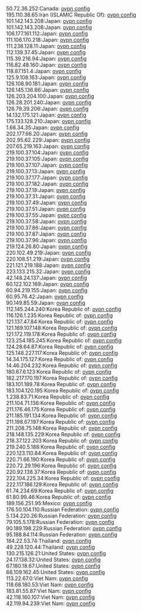 50.72.36.252:Canada: [ovpn config](vpn/50_72_36_252.ovpn)  
195.110.38.65:Iran (ISLAMIC Republic Of): [ovpn config](vpn/195_110_38_65.ovpn)  
101.142.143.208:Japan: [ovpn config](vpn/101_142_143_208.ovpn)  
101.142.143.208:Japan: [ovpn config](vpn/101_142_143_208.ovpn)  
106.177.161.112:Japan: [ovpn config](vpn/106_177_161_112.ovpn)  
111.106.170.218:Japan: [ovpn config](vpn/111_106_170_218.ovpn)  
111.238.128.11:Japan: [ovpn config](vpn/111_238_128_11.ovpn)  
112.139.37.45:Japan: [ovpn config](vpn/112_139_37_45.ovpn)  
115.39.216.94:Japan: [ovpn config](vpn/115_39_216_94.ovpn)  
116.82.48.160:Japan: [ovpn config](vpn/116_82_48_160.ovpn)  
118.87.151.4:Japan: [ovpn config](vpn/118_87_151_4.ovpn)  
125.9.108.163:Japan: [ovpn config](vpn/125_9_108_163.ovpn)  
126.108.90.181:Japan: [ovpn config](vpn/126_108_90_181.ovpn)  
126.145.136.66:Japan: [ovpn config](vpn/126_145_136_66.ovpn)  
126.203.204.100:Japan: [ovpn config](vpn/126_203_204_100.ovpn)  
126.28.201.240:Japan: [ovpn config](vpn/126_28_201_240.ovpn)  
126.79.39.206:Japan: [ovpn config](vpn/126_79_39_206.ovpn)  
14.132.175.121:Japan: [ovpn config](vpn/14_132_175_121.ovpn)  
175.133.128.210:Japan: [ovpn config](vpn/175_133_128_210.ovpn)  
1.66.34.35:Japan: [ovpn config](vpn/1_66_34_35.ovpn)  
202.177.66.20:Japan: [ovpn config](vpn/202_177_66_20.ovpn)  
202.95.62.229:Japan: [ovpn config](vpn/202_95_62_229.ovpn)  
207.65.219.163:Japan: [ovpn config](vpn/207_65_219_163.ovpn)  
219.100.37.104:Japan: [ovpn config](vpn/219_100_37_104.ovpn)  
219.100.37.105:Japan: [ovpn config](vpn/219_100_37_105.ovpn)  
219.100.37.107:Japan: [ovpn config](vpn/219_100_37_107.ovpn)  
219.100.37.13:Japan: [ovpn config](vpn/219_100_37_13.ovpn)  
219.100.37.177:Japan: [ovpn config](vpn/219_100_37_177.ovpn)  
219.100.37.182:Japan: [ovpn config](vpn/219_100_37_182.ovpn)  
219.100.37.19:Japan: [ovpn config](vpn/219_100_37_19.ovpn)  
219.100.37.31:Japan: [ovpn config](vpn/219_100_37_31.ovpn)  
219.100.37.49:Japan: [ovpn config](vpn/219_100_37_49.ovpn)  
219.100.37.51:Japan: [ovpn config](vpn/219_100_37_51.ovpn)  
219.100.37.55:Japan: [ovpn config](vpn/219_100_37_55.ovpn)  
219.100.37.58:Japan: [ovpn config](vpn/219_100_37_58.ovpn)  
219.100.37.86:Japan: [ovpn config](vpn/219_100_37_86.ovpn)  
219.100.37.87:Japan: [ovpn config](vpn/219_100_37_87.ovpn)  
219.100.37.96:Japan: [ovpn config](vpn/219_100_37_96.ovpn)  
219.124.26.80:Japan: [ovpn config](vpn/219_124_26_80.ovpn)  
220.102.49.219:Japan: [ovpn config](vpn/220_102_49_219.ovpn)  
220.108.51.219:Japan: [ovpn config](vpn/220_108_51_219.ovpn)  
221.121.219.188:Japan: [ovpn config](vpn/221_121_219_188.ovpn)  
223.133.215.32:Japan: [ovpn config](vpn/223_133_215_32.ovpn)  
42.148.24.137:Japan: [ovpn config](vpn/42_148_24_137.ovpn)  
60.122.102.169:Japan: [ovpn config](vpn/60_122_102_169.ovpn)  
60.94.219.155:Japan: [ovpn config](vpn/60_94_219_155.ovpn)  
60.95.76.42:Japan: [ovpn config](vpn/60_95_76_42.ovpn)  
90.149.85.59:Japan: [ovpn config](vpn/90_149_85_59.ovpn)  
112.145.244.240:Korea Republic of: [ovpn config](vpn/112_145_244_240.ovpn)  
116.126.1.235:Korea Republic of: [ovpn config](vpn/116_126_1_235.ovpn)  
121.137.47.84:Korea Republic of: [ovpn config](vpn/121_137_47_84.ovpn)  
121.169.107.148:Korea Republic of: [ovpn config](vpn/121_169_107_148.ovpn)  
121.172.119.178:Korea Republic of: [ovpn config](vpn/121_172_119_178.ovpn)  
123.254.185.245:Korea Republic of: [ovpn config](vpn/123_254_185_245.ovpn)  
124.28.64.87:Korea Republic of: [ovpn config](vpn/124_28_64_87.ovpn)  
125.148.227.117:Korea Republic of: [ovpn config](vpn/125_148_227_117.ovpn)  
14.34.175.127:Korea Republic of: [ovpn config](vpn/14_34_175_127.ovpn)  
14.46.204.232:Korea Republic of: [ovpn config](vpn/14_46_204_232.ovpn)  
180.67.6.123:Korea Republic of: [ovpn config](vpn/180_67_6_123.ovpn)  
182.217.170.197:Korea Republic of: [ovpn config](vpn/182_217_170_197.ovpn)  
183.101.189.78:Korea Republic of: [ovpn config](vpn/183_101_189_78.ovpn)  
183.104.120.195:Korea Republic of: [ovpn config](vpn/183_104_120_195.ovpn)  
1.238.83.71:Korea Republic of: [ovpn config](vpn/1_238_83_71.ovpn)  
211.104.71.136:Korea Republic of: [ovpn config](vpn/211_104_71_136.ovpn)  
211.176.46.175:Korea Republic of: [ovpn config](vpn/211_176_46_175.ovpn)  
211.185.191.134:Korea Republic of: [ovpn config](vpn/211_185_191_134.ovpn)  
211.198.67.197:Korea Republic of: [ovpn config](vpn/211_198_67_197.ovpn)  
211.208.75.148:Korea Republic of: [ovpn config](vpn/211_208_75_148.ovpn)  
218.148.135.229:Korea Republic of: [ovpn config](vpn/218_148_135_229.ovpn)  
218.37.122.203:Korea Republic of: [ovpn config](vpn/218_37_122_203.ovpn)  
219.240.5.188:Korea Republic of: [ovpn config](vpn/219_240_5_188.ovpn)  
220.123.110.84:Korea Republic of: [ovpn config](vpn/220_123_110_84.ovpn)  
220.71.66.190:Korea Republic of: [ovpn config](vpn/220_71_66_190.ovpn)  
220.72.29.196:Korea Republic of: [ovpn config](vpn/220_72_29_196.ovpn)  
220.92.138.37:Korea Republic of: [ovpn config](vpn/220_92_138_37.ovpn)  
222.104.225.34:Korea Republic of: [ovpn config](vpn/222_104_225_34.ovpn)  
222.117.186.129:Korea Republic of: [ovpn config](vpn/222_117_186_129.ovpn)  
61.74.234.69:Korea Republic of: [ovpn config](vpn/61_74_234_69.ovpn)  
61.80.99.46:Korea Republic of: [ovpn config](vpn/61_80_99_46.ovpn)  
189.156.251.95:Mexico: [ovpn config](vpn/189_156_251_95.ovpn)  
176.50.104.110:Russian Federation: [ovpn config](vpn/176_50_104_110.ovpn)  
5.134.220.26:Russian Federation: [ovpn config](vpn/5_134_220_26.ovpn)  
79.105.5.178:Russian Federation: [ovpn config](vpn/79_105_5_178.ovpn)  
90.189.198.229:Russian Federation: [ovpn config](vpn/90_189_198_229.ovpn)  
95.188.84.114:Russian Federation: [ovpn config](vpn/95_188_84_114.ovpn)  
184.22.53.74:Thailand: [ovpn config](vpn/184_22_53_74.ovpn)  
49.228.120.44:Thailand: [ovpn config](vpn/49_228_120_44.ovpn)  
130.215.126.21:United States: [ovpn config](vpn/130_215_126_21.ovpn)  
24.17.138.32:United States: [ovpn config](vpn/24_17_138_32.ovpn)  
67.180.18.67:United States: [ovpn config](vpn/67_180_18_67.ovpn)  
68.109.162.45:United States: [ovpn config](vpn/68_109_162_45.ovpn)  
113.22.67.0:Viet Nam: [ovpn config](vpn/113_22_67_0.ovpn)  
118.68.180.53:Viet Nam: [ovpn config](vpn/118_68_180_53.ovpn)  
183.81.55.87:Viet Nam: [ovpn config](vpn/183_81_55_87.ovpn)  
42.118.160.107:Viet Nam: [ovpn config](vpn/42_118_160_107.ovpn)  
42.119.94.239:Viet Nam: [ovpn config](vpn/42_119_94_239.ovpn)  
